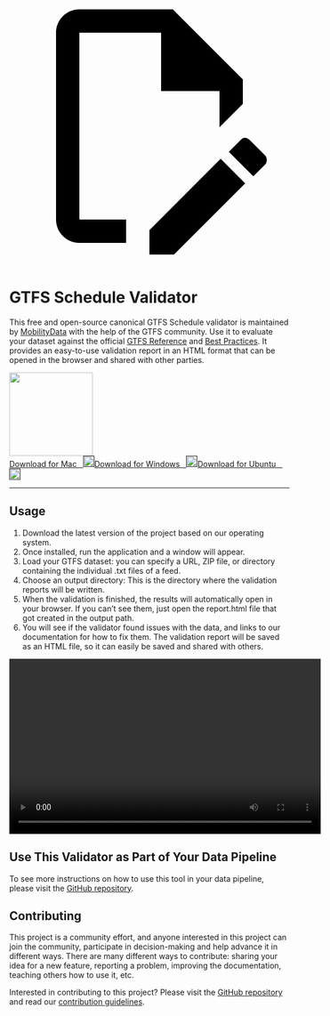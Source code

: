 <a class="pencil-link" href="" title="Edit this page" target="_blank">
    <svg class="pencil" xmlns="http://www.w3.org/2000/svg" viewBox="0 0 24 24"><path d="M10 20H6V4h7v5h5v3.1l2-2V8l-6-6H6c-1.1 0-2 .9-2 2v16c0 1.1.9 2 2 2h4v-2m10.2-7c.1 0 .3.1.4.2l1.3 1.3c.2.2.2.6 0 .8l-1 1-2.1-2.1 1-1c.1-.1.2-.2.4-.2m0 3.9L14.1 23H12v-2.1l6.1-6.1 2.1 2.1Z"></path></svg>
  </a>

# GTFS Schedule Validator

This free and open-source canonical GTFS Schedule validator is maintained by [MobilityData](https://mobilitydata.org) with the help of the GTFS community. Use it to evaluate your dataset against the official [GTFS Reference](reference.md) and [Best Practices](best-practices.md). It provides an easy-to-use validation report in an HTML format that can be opened in the browser and shared with other parties.


<img class="center" src="../../assets/validator_animation.gif" width="150">

<div class="landing-page">
    <a class="button" href="">Download for Mac &nbsp;&nbsp;<img class="icon" src="../../assets/apple.svg" width="20"/></a><a class="button" href="">Download for Windows &nbsp;&nbsp;<img class="icon" src="../../assets/windows.svg" width="20"/></a><a class="button" href="">Download for Ubuntu &nbsp;&nbsp;<img class="icon" src="../../assets/ubuntu.svg" width="20"/></a>
</div>

<hr>

## Usage

<div class="usage">
    <div class="usage-list">
        <ol>
            <li>Download the latest version of the project based on our operating system.</li>
            <li>Once installed, run the application and a window will appear.</li>
            <li>Load your GTFS dataset: you can specify a URL, ZIP file, or directory containing the individual .txt files of a feed.</li>
            <li>Choose an output directory: This is the directory where the validation reports will be written.</li>
            <li>When the validation is finished, the results will automatically open in your browser. If you can’t see them, just open the report.html file that got created in the output path.</li>
            <li>You will see if the validator found issues with the data, and links to our documentation for how to fix them. The validation report will be saved as an HTML file, so it can easily be saved and shared with others.</li>
        </ol>
    </div>
    <div class="usage-video">
        <video class="center" width="560" height="315" controls>
            <source src="../../assets/validator_demo_large.mp4" type="video/mp4">
        </video>
    </div>
</div>

## Use This Validator as Part of Your Data Pipeline


To see more instructions on how to use this tool in your data pipeline, please visit the [GitHub repository](https://github.com/MobilityData/gtfs-validator).

## Contributing

This project is a community effort, and anyone interested in this project can join the community, participate in decision-making and help advance it in different ways. There are many different ways to contribute: sharing your idea for a new feature, reporting a problem, improving the documentation, teaching others how to use it, etc.


Interested in contributing to this project? Please visit the [GitHub repository](https://github.com/MobilityData/gtfs-validator) and read our [contribution guidelines](https://github.com/MobilityData/gtfs-validator/blob/master/docs/CONTRIBUTING.md).